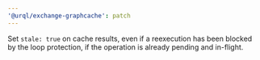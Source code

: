 ```yaml
---
'@urql/exchange-graphcache': patch
---
```


Set `stale: true` on cache results, even if a reexecution has been blocked by the loop protection, if the operation is already pending and in-flight.
